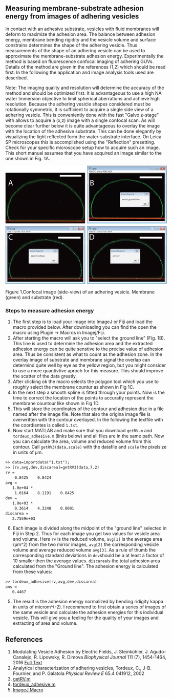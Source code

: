 ## Measuring membrane-substrate adhesion energy from images of adhering vesicles ##

In contact with an adhesive substrate, vesicles with fluid membranes will deform to maximize the adhesion area. 
The balance between adhesion energy, membrane bending rigidity and the vesicle volume and surface constrains determines the shape 
of the adhering vesicle. Thus measurements of the shape of an adhering vesicle can be used to approximate the 
membrane-substrate adhesion energy. Experimentally the method is based on fluorescence confocal imaging of adhering GUVs. Details of the method are given in the references (1,2) which should be read first. In the following the application and image analysis tools used are described. 

Note: The imaging quality and resolution will determine the accuracy of the method and should be optimized first.
It is advantageous to use a high NA water Immersion objective to limit spherical aberrations and achieve high resolution.
Because the adhering vesicle shapes considered must be rotationally symmetric, it is sufficient to acquire a single side view of a adhering vesicle. This is conveniently done with the fast "Galvo z-stage" with allows to acquire a (x,z) image with a single confocal scan. As will become clear further below it is quite advantageous to overlay the image with the location of the adhesive substrate. This can be done elegantly by visualizing the light reflected form the water-substrate interface. On Leica SP microscopes this is accomplished using the "Reflection" presetting. Check for your specific microscope setup how to acquire such an image. This short manual assumes that you have acquired an image similar to the one shown in Fig. 1A.

![Figure 1](adhesionenergy/Figure.png)

Figure 1.Confocal image (side-view) of an adhering vesicle. Membrane (green) and substrate (red).

### Steps to measure adhesion energy ###
1. The first step is to load your image into ImageJ or Fiji and load the macro provided below. After downloading you can find the open the macro using Plugin -> Macros in Imagej/Fiji.
2. After starting the macro will ask you to "select the ground line" (Fig. 1B). This line is used to determine the adhesion area and the extracted adhesion energy can be quite senstive to the precise value of adhesion area. Thus be consistent as what to count as the adhesion zone. In the overlay image of substrate and membrane signal the overlap can determind quite well by eye as the yellow region, but you might consider to use a more quantivtive aproch for this measure. This should improve the scatter of the data greatly.
3. After clicking ok the macro selects the polygon tool which you use to roughly select the membrane countur as shown in Fig 1C.
4. In the next step a smooth spline is fitted through your points. Now is the time to correct the location of the points to accuratly represent the membrane countour like shown in Fig 1D.
6. This will store the coordinates of the contour and adhesion disc in a file named after the image file. Note that also the origina image file is overwritten with the contour overlayed. In the following the textfile with the coordiantes is called ```1.txt```.
5. Now start MATLAB and make sure that you download ```getRV.m``` and ```tordeux_adhesive.m``` (links below) and all files are in the same path. Now you can calculate the area, volume and reduced volume from this contour. Call ```getRV3(data,scale)``` with the datafile and ```scale``` the pixelsize in units of µm.
```
>> data=importdata("1.txt");
>> [rv,avg,dev,discarea]=getRV3(data,7.2)
rv =
    0.8425    0.8424
avg =
   1.0e+04 *
    1.0164    8.1191    0.8425
dev =
   1.0e+03 *
    0.3614    4.3248    0.0001
discarea =
   2.7559e+03
```
6.  Each image is divided along the midpoint of the "ground line" selected in Fiji in Step 2. Thus for each image you get two values for vesicle area and volume. Here ```rv``` is the reduced volume, ```avg[1]``` is the average area (µm^2) from the two mirror images, ```avg[2]``` the corresponding vesicle volume and average reduced volume ```avg[3]```. As a rule of thumb the corresponding standard deviations in ```dev```should be a at least a factor of 10 smaller then the average values. ```discarea```is the total adhesion area calculated from the "Ground line". The adhesion energy is calculated from these values:
 ```
>> tordeux_adhesive(rv,avg,dev,discarea)
ans =
    0.4467
```
5. The result is the adhesion energy normalized by bending ridigity kappa in units of microm^(-2). I recommend to first obtain a series of images of the same vesicle and calculate the adhesion energies for this individual vesicle. This will give you a feeling for the quality of your images and extracting of area and volume.

## References
1.	Modulating Vesicle Adhesion by Electric Fields, J. Steinkühler, J. Agudo-Canalejo, R. Lipowsky, R. Dimova
_Biophysical Journal_ 111 (7), 1454-1464, 2016 
[Full Text](https://linkinghub.elsevier.com/retrieve/pii/S0006-3495(16)30751-2)
2. Analytical characterization of adhering vesicles, Tordeux, C., J-B. Fournier, and P. Galatola
_Physical Review E_ 65.4 041912, 2002
2. [getRV.m](adhesionenergy/getRV.m)
2. [tordeux_adhesive.m](adhesionenergy/tordeux_adhesive.m)
3. [ImageJ Macro](adhesionenergy/imagejcontour.ijm)

